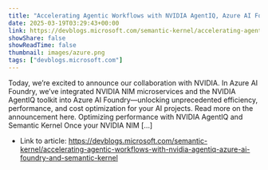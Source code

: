```yaml
---
title: "Accelerating Agentic Workflows with NVIDIA AgentIQ, Azure AI Foundry and Semantic Kernel"
date: 2025-03-19T03:29:43+00:00
link: https://devblogs.microsoft.com/semantic-kernel/accelerating-agentic-workflows-with-nvidia-agentiq-azure-ai-foundry-and-semantic-kernel
showShare: false
showReadTime: false
thumbnail: images/azure.png
tags: ["devblogs.microsoft.com"]
---
```

Today, we’re excited to announce our collaboration with NVIDIA. In Azure AI Foundry, we’ve integrated NVIDIA NIM microservices and the NVIDIA AgentIQ toolkit into Azure AI Foundry—unlocking unprecedented efficiency, performance, and cost optimization for your AI projects. Read more on the announcement here. Optimizing performance with NVIDIA AgentIQ and Semantic Kernel Once your NVIDIA NIM […]

- Link to article: https://devblogs.microsoft.com/semantic-kernel/accelerating-agentic-workflows-with-nvidia-agentiq-azure-ai-foundry-and-semantic-kernel